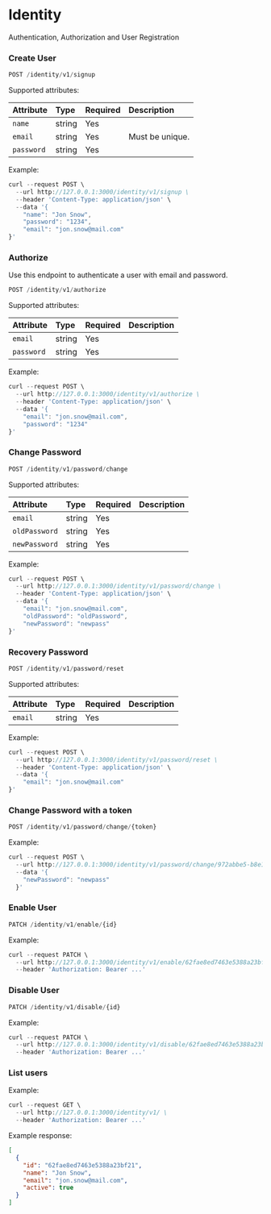 # Identity

Authentication, Authorization and User Registration

### Create User

```js
POST /identity/v1/signup
```

Supported attributes:

| Attribute                | Type     | Required  | Description     |
|:-------------------------|:---------|:----------|:----------------|
| `name`                   | string   | Yes       |                 |
| `email`                  | string   | Yes       | Must be unique. |
| `password`               | string   | Yes       |                 |

Example:

```js
curl --request POST \
  --url http://127.0.0.1:3000/identity/v1/signup \
  --header 'Content-Type: application/json' \
  --data '{
	"name": "Jon Snow",
	"password": "1234",
	"email": "jon.snow@mail.com"
}'
```


### Authorize

Use this endpoint to authenticate a user with email and password.

```js
POST /identity/v1/authorize
```

Supported attributes:

| Attribute                | Type     | Required  | Description     |
|:-------------------------|:---------|:----------|:----------------|
| `email`                  | string   | Yes       |                 |
| `password`               | string   | Yes       |                 |

Example:

```js
curl --request POST \
  --url http://127.0.0.1:3000/identity/v1/authorize \
  --header 'Content-Type: application/json' \
  --data '{
	"email": "jon.snow@mail.com",
	"password": "1234"
}'
```

### Change Password

```js
POST /identity/v1/password/change
```

Supported attributes:

| Attribute                | Type     | Required  | Description           |
|:-------------------------|:---------|:----------|:----------------------|
| `email`                  | string   | Yes       |                       |
| `oldPassword`            | string   | Yes       |                       |
| `newPassword`            | string   | Yes       |                       |

Example:

```js
curl --request POST \
  --url http://127.0.0.1:3000/identity/v1/password/change \
  --header 'Content-Type: application/json' \
  --data '{
	"email": "jon.snow@mail.com",
	"oldPassword": "oldPassword",
	"newPassword": "newpass"
}'
```

### Recovery Password

```js
POST /identity/v1/password/reset
```

Supported attributes:

| Attribute                | Type     | Required  | Description  |
|:-------------------------|:---------|:----------|:-------------|
| `email`                  | string   | Yes       |              |

Example:

```js
curl --request POST \
  --url http://127.0.0.1:3000/identity/v1/password/reset \
  --header 'Content-Type: application/json' \
  --data '{
	"email": "jon.snow@mail.com"
}'
```

### Change Password with a token
```js
POST /identity/v1/password/change/{token}
```

Example:

```js
curl --request POST \
  --url http://127.0.0.1:3000/identity/v1/password/change/972abbe5-b8e1-4679-add5-4d8217fdc054 \
  --data '{
	"newPassword": "newpass"
  }'
```

### Enable User

```js
PATCH /identity/v1/enable/{id}
```

Example:

```js
curl --request PATCH \
  --url http://127.0.0.1:3000/identity/v1/enable/62fae8ed7463e5388a23bf21 \
  --header 'Authorization: Bearer ...'

```

### Disable User

```js
PATCH /identity/v1/disable/{id}
```

Example:

```js
curl --request PATCH \
  --url http://127.0.0.1:3000/identity/v1/disable/62fae8ed7463e5388a23bf21 \
  --header 'Authorization: Bearer ...'
```

### List users

Example:

```js
curl --request GET \
  --url http://127.0.0.1:3000/identity/v1/ \
  --header 'Authorization: Bearer ...'
```

Example response:

```json
[
  {
    "id": "62fae8ed7463e5388a23bf21",
    "name": "Jon Snow",
    "email": "jon.snow@mail.com",
    "active": true
  }
]
```